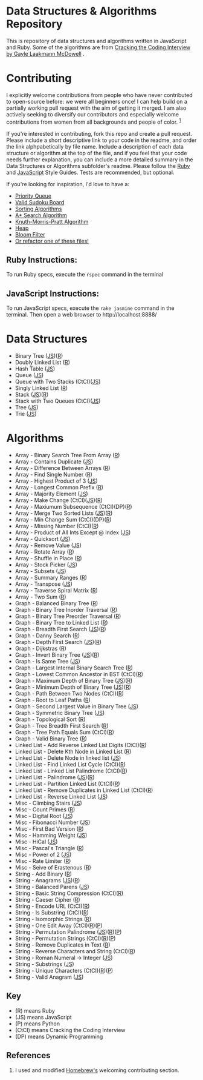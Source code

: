 Data Structures & Algorithms Repository
==========

This is repository of data structures and algorithms written in JavaScript and Ruby. Some of the algorithms are from
[Cracking the Coding Interview by Gayle Laakmann McDowell](http://www.amazon.com/gp/product/0984782850/ref=as_li_tl?ie=UTF8&camp=1789&creative=9325&creativeASIN=0984782850&linkCode=as2&tag=dbz03-20&linkId=LVVF6HDIDG3XQICI)
.
 
# Contributing
 
I explicitly welcome contributions from people who have never contributed to open-source before: we were all beginners once! I can help build on a partially working pull request with the aim of getting it merged. I am also actively seeking to diversify our contributors and especially welcome contributions from women from all backgrounds and people of color. <sup>[1](#References)</sup>

If you're interested in contributing, fork this repo and create a pull request. Please include a short descriptive link to your code in the readme, and order the link alphpabetically by file name. Include a description of each data structure or algorithm at the top of the file, and if you feel that your code needs further explanation, you can include a more detailed summary in the Data Structures or Algorithms subfolder's readme. Please follow the [Ruby](https://github.com/bbatsov/ruby-style-guide) and [JavaScript](https://github.com/airbnb/javascript) Style Guides. Tests are recommended, but optional.
 
If you're looking for inspiration, I'd love to have a:
 
 + [Priority Queue](https://en.wikipedia.org/wiki/Priority_queue)
 + [Valid Sudoku Board](https://en.wikipedia.org/wiki/Sudoku_solving_algorithms)
 + [Sorting Algorithms](https://en.wikipedia.org/wiki/Sorting_algorithm#Popular_sorting_algorithms)
 + [A* Search Algorithm](https://en.wikipedia.org/wiki/A*_search_algorithm)
 + [Knuth-Morris-Pratt Algorithm](https://en.wikipedia.org/wiki/Knuth%E2%80%93Morris%E2%80%93Pratt_algorithm)
 + [Heap](https://en.wikipedia.org/wiki/Heap_\(data_structure\))
 + [Bloom Filter](https://en.wikipedia.org/wiki/Bloom_filter)
 + [Or refactor one of these files!](/REFACTOR.md)
 
## Ruby Instructions:
 
 To run Ruby specs, execute the `rspec` command in the terminal
 
## JavaScript Instructions:
 
 To run JavaScript specs, execute the `rake jasmine` command in the terminal. Then open a web browser to
 http://localhost:8888/

# Data Structures

* Binary Tree ([JS](/data-structures/binary-tree.js))([R](/data-structures/binary_tree.rb))
* Doubly Linked List ([R](/data-structures/doubly_linked_list.rb))
* Hash Table ([JS](/data-structures/hash-table.js))
* Queue ([JS](/data-structures/queue.js))
* Queue with Two Stacks (CtCI)([JS](/data-structures/queue-with-two-stacks.js))
* Singly Linked List ([R](/data-structures/singly_linked_list.rb))
* Stack ([JS](/data-structures/stack.js))([R](/data-structures/linked_stack.rb))
* Stack with Two Queues (CtCI)([JS](/data-structures/stack-with-two-queues.js))
* Tree ([JS](/data-structures/tree.js))
* Trie ([JS](/data-structures/trie.js))

# Algorithms

* Array - Binary Search Tree From Array ([R](/algorithms/binary_search_tree_from_array.rb))
* Array - Contains Duplicate ([JS](/algorithms/contains-duplicate.js))
* Array - Difference Between Arrays ([R](/algorithms/difference_between_arrays.rb))
* Array - Find Single Number ([R](/algorithms/find_single_number.rb))
* Array - Highest Product of 3 ([JS](/algorithms/highest-product-of-three.js))
* Array - Longest Common Prefix ([R](/algorithms/longest_common_prefix.rb))
* Array - Majority Element ([JS](/algorithms/majority-element.js))
* Array - Make Change (CtCI)([JS](/algorithms/make-change.js))([R](/algorithms/make_change.rb)) 
* Array - Maxiumum Subsequence (CtCI)(DP)([R](/algorithms/max_subsequence.rb))
* Array - Merge Two Sorted Lists ([JS](/algorithms/merge-two-sorted-lists.js))([R](/algorithms/merge_sorted_arrays.rb))
* Array - Min Change Sum (CtCI)(DP)([R](/algorithms/min_change_sum.rb))
* Array - Missing Number (CtCI)([R](/algorithms/missing_number.rb))
* Array - Product of All Ints Except @ Index ([JS](/algorithms/product-of-ints.js))
* Array - Quicksort ([JS](/algorithms/quicksort.js))
* Array - Remove Value ([JS](/algorithms/remove-value.js))
* Array - Rotate Array ([R](/algorithms/rotate_array.rb))
* Array - Shuffle in Place ([R](/algorithms/shuffle_array_in_place.rb))
* Array - Stock Picker ([JS](/algorithms/stock-picker.js))
* Array - Subsets ([JS](/algorithms/subsets.js))
* Array - Summary Ranges ([R](/algorithms/summary_ranges.rb))
* Array - Transpose ([JS](/algorithms/transpose.js))
* Array - Traverse Spiral Matrix ([R](/algorithms/traverse_spiral_matrix.rb))
* Array - Two Sum ([R](/algorithms/two_sum.rb))
* Graph - Balanced Binary Tree ([R](/algorithms/balanced_binary_tree.rb))
* Graph - Binary Tree Inorder Traversal ([R](/algorithms/binary_tree_inorder_traversal.rb))
* Graph - Binary Tree Preorder Traversal ([R](/algorithms/binary_tree_preorder_traversal.rb))
* Graph - Binary Tree to Linked List ([R](/algorithms/binary_tree_to_linked_list.rb))
* Graph - Breadth First Search ([JS](/algorithms/JavaScript/breadth-first-search.js))([R](/algorithms/graph_breadth_first_search.rb))
* Graph - Danny Search ([R](/algorithms/danny_search.rb))
* Graph - Depth First Search ([JS](/algorithms/depth-first-search.js))([R](/algorithms/graph_depth_first_search.rb))
* Graph - Dijkstras ([R](/algorithms/dijkstras.rb))
* Graph - Invert Binary Tree ([JS](/algorithms/invert-binary-tree.js))([R](/algorithms/invert_binary_tree.rb))
* Graph - Is Same Tree ([JS](/algorithms/is-same-tree.js))
* Graph - Largest Internal Binary Search Tree ([R](/algorithms/largest_internal_binary_search_tree.rb))
* Graph - Lowest Common Ancestor in BST (CtCI)([R](/algorithms/lowest_common_ancestor.rb))
* Graph - Maximum Depth of Binary Tree ([JS](/algorithms/maximum-depth-of-binary-tree.js))([R](/algorithms/maximum_depth_of_binary_tree.rb))
* Graph - Minimum Depth of Binary Tree ([JS](/algorithms/minimum-depth-of-binary-tree.js))([R](/algorithms/minimum_depth_of_binary_tree.rb))
* Graph - Path Between Two Nodes (CtCI)([R](/algorithms/path_between_two_nodes.rb))
* Graph - Root to Leaf Paths ([R](/algorithms/root_to_leaf_paths.rb))
* Graph - Second Largest Value in Binary Tree ([JS](/algorithms/second-largest-binary-tree.js))
* Graph - Symmetric Binary Tree ([JS](/algorithms/symmetric-binary-tree.js))
* Graph - Topological Sort ([R](/algorithms/topological_sort.rb))
* Graph - Tree Breadth First Search ([R](/algorithms/tree_breadth_first_search.rb))
* Graph - Tree Path Equals Sum (CtCI)([R](/algorithms/tree_path_equals_sum.rb))
* Graph - Valid Binary Tree ([R](/algorithms/valid_binary_tree.rb))
* Linked List - Add Reverse Linked List Digits (CtCI)([R](/algorithms/add_reversed_linked_list_digits.rb))
* Linked List - Delete Kth Node in Linked List ([R](/algorithms/delete_kth_node.rb))
* Linked List - Delete Node in linked list ([JS](/algorithms/delete-node-in-linked-list.js))
* Linked List - Find Linked List Cycle (CtCI)([R](/algorithms/find_linked_list_cycle.rb))
* Linked List - Linked List Palindrome (CtCI)([R](/algorithms/linked_list_palindrome.rb))
* Linked List - Palindrome ([JS](/algorithms/palindrome.js))([R](/algorithms/palindrome_linked_list.rb))
* Linked List - Partition Linked List (CtCI)([R](/algorithms/partition_linked_list.rb))
* Linked List - Remove Duplicates in Linked List (CtCI)([R](/algorithms/remove_duplicates_from_linked_list.rb))
* Linked List - Reverse Linked List ([JS](/algorithms/reverse-linked-list.js))
* Misc - Climbing Stairs ([JS](/algorithms/climbing-stairs.js))
* Misc - Count Primes ([R](/algorithms/count_primes.rb))
* Misc - Digital Root ([JS](/algorithms/digital-root.js))
* Misc - Fibonacci Number ([JS](/algorithms/fibonacci-number.js))
* Misc - First Bad Version ([R](/algorithms/first_bad_version.rb))
* Misc - Hamming Weight ([JS](/algorithms/hamming-weight.js))
* Misc - HiCal ([JS](/algorithms/hical.js))
* Misc - Pascal's Triangle ([R](/algorithms/pascals_triangle.rb))
* Misc - Power of 2 ([JS](/algorithms/power-of-two.js))
* Misc - Rate Limiter ([R](/algorithms/rate_limiter.rb))
* Misc - Seive of Erastenous ([R](/algorithms/seive_of_erastenous.rb))
* String - Add Binary ([R](/algorithms/add_binary.rb))
* String - Anagrams ([JS](/algorithms/JavaScript/anagrams.js))([R](/algorithms/anagrams.rb))
* String - Balanced Parens ([JS](/algorithms/balanced-parens.js))
* String - Basic String Compression (CtCI)([R](/algorithms/basic_string_compression.rb))
* String - Caeser Cipher ([R](/algorithms/caesar_cipher.rb))
* String - Encode URL (CtCI)([R](/algorithms/encode_url.rb))
* String - Is Substring (CtCI)([R](/algorithms/string_is_substring.rb))
* String - Isomorphic Strings ([R](/algorithms/isomorphic_strings.rb))
* String - One Edit Away (CtCI)([R](/algorithms/one_edit_away.rb))([P](/algorithms/one_away.py))
* String - Permutation Palindrome ([JS](/algorithms/permutation-palindrome.js))([R](/algorithms/permutation_palindrome.rb))([P](/algorithms/palindrome_permutation.py))
* String - Permutation Strings (CtCI)([R](/algorithms/permutations_strings.rb))([P](/algorithms/check_permutation.py))
* String - Remove Duplicates in Text ([R](/algorithms/remove_duplicates.rb))
* String - Reverse Characters and String (CtCI)([R](/algorithms/reverse_characters_and_string.rb))
* String - Roman Numeral -> Integer ([JS](/algorithms/roman-numeral-to-integer.js))
* String - Substrings ([JS](/algorithms/substrings.js))
* String - Unique Characters (CtCI)([R](/algorithms/unique_characters.rb))([P](/algorithms/is_unique.py))
* String - Valid Anagram ([JS](/algorithms/valid-anagram.js))

## Key
- (R) means Ruby
- (JS) means JavaScript
- (P) means Python
- (CtCI) means Cracking the Coding Interview
- (DP) means Dynamic Programming


## References

  1. I used and modified [Homebrew's](https://github.com/Homebrew/brew#contributing) welcoming contributing section.
